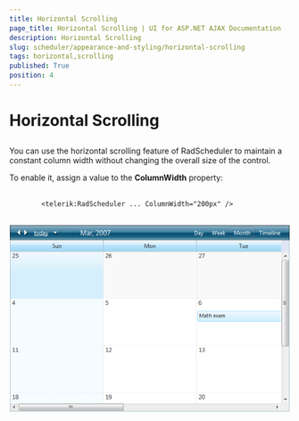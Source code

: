 ```yaml
---
title: Horizontal Scrolling
page_title: Horizontal Scrolling | UI for ASP.NET AJAX Documentation
description: Horizontal Scrolling
slug: scheduler/appearance-and-styling/horizontal-scrolling
tags: horizontal,scrolling
published: True
position: 4
---
```


# Horizontal Scrolling



## 

You can use the horizontal scrolling feature of RadScheduler to maintain a constant column width without changing the overall size of the control.

To enable it, assign a value to the __ColumnWidth__ property:

````ASPNET
	     
		<telerik:RadScheduler ... ColumnWidth="200px" />
				
````

![Horizontal scrolling](images/scheduler_horizontalscrolling.png)
